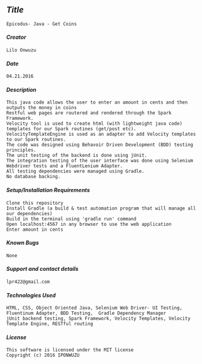 ## _Title_
	Epicodus- Java - Get Coins
	
#### _Creator_
	Lilo Onwuzu 
	
#### _Date_
	04.21.2016

#### _Description_
	This java code allows the user to enter an amount in cents and then outputs the money in coins
	Restful web pages are routered and rendered through the Spark Framework. 
	Velocity tool is used to create html (with lightweight java code) templates for our Spark routines (get/post etc).
	VelocityTemplateEngine is used as an adapter to add Velocity templates to our Spark routines.	
	The code was designed using Behavoir Driven Development (BDD) testing principles. 
	The unit testing of the backend is done using jUnit. 
	The integration testing of the user interface was done using Selenium Webdriver tests and a FluentLenium Adapter. 
	All testing dependencies were managed using Gradle.
	No database backing.
	
#### _Setup/Installation Requirements_	 
  	Clone this repository
	Install Gradle (a build & test automation program that will manage all our dependencies)
	Build in the terminal using 'gradle run' command
	Open localhost:4567 in any browser to use the web application
	Enter amount in cents

#### _Known Bugs_
 	None

#### _Support and contact details_
	lpr422@gmail.com
	
#### _Technologies Used_
	HTML, CSS, Object Oriented Java, Selenium Web Driver- UI Testing, Fluentinum Adapter, BDD Testing,  Gradle Dependency Manager
	jUnit backend testing, Spark Framework, Velocity Templates, Velocity Template Engine, RESTful routing 
 

#### _License_
	This software is licensed under the MIT license
	Copyright (c) 2016 IPONWUZU


